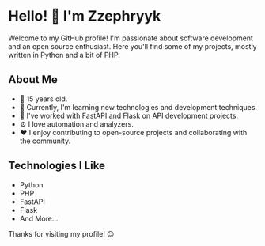 # Hello! 👋 I'm Zzephryyk

Welcome to my GitHub profile! I'm passionate about software development and an open source enthusiast. Here you'll find some of my projects, mostly written in Python and a bit of PHP.

## About Me

- 👦 15 years old.
- 🌱 Currently, I'm learning new technologies and development techniques.
- 💼 I've worked with FastAPI and Flask on API development projects.
- ⚙️ I love automation and analyzers.
- ❤️ I enjoy contributing to open-source projects and collaborating with the community.

## Technologies I Like

- Python
- PHP
- FastAPI
- Flask
- And More...

<!--## Contact  -->

Thanks for visiting my profile! 😊

